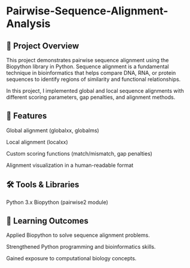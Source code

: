 # Pairwise-Sequence-Alignment-Analysis

## 📌 Project Overview

This project demonstrates pairwise sequence alignment using the Biopython library in Python. Sequence alignment is a fundamental technique in bioinformatics that helps compare DNA, RNA, or protein sequences to identify regions of similarity and functional relationships.

In this project, I implemented global and local sequence alignments with different scoring parameters, gap penalties, and alignment methods.

## 🔧 Features

Global alignment (globalxx, globalms)

Local alignment (localxx)

Custom scoring functions (match/mismatch, gap penalties)

Alignment visualization in a human-readable format

## 🛠️ Tools & Libraries

Python 3.x
Biopython (pairwise2 module)

## 🎯 Learning Outcomes

Applied Biopython to solve sequence alignment problems.

Strengthened Python programming and bioinformatics skills.

Gained exposure to computational biology concepts.
